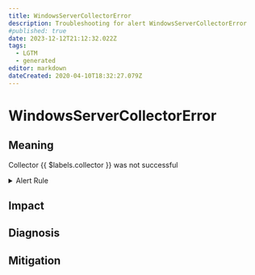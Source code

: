 ```yaml
---
title: WindowsServerCollectorError
description: Troubleshooting for alert WindowsServerCollectorError
#published: true
date: 2023-12-12T21:12:32.022Z
tags: 
  - LGTM
  - generated
editor: markdown
dateCreated: 2020-04-10T18:32:27.079Z
---
```


# WindowsServerCollectorError

## Meaning
[//]: # "Short paragraph that explains what the alert means"
Collector {{ $labels.collector }} was not successful

<details>
  <summary>Alert Rule</summary>

{{% rule "windows-server/windows-exporter.yml" "WindowsServerCollectorError" %}}

<!-- Rule when generated

```yaml
alert: WindowsServerCollectorError
expr: windows_exporter_collector_success == 0
for: 0m
labels:
    severity: critical
annotations:
    summary: Windows Server collector Error (instance {{ $labels.instance }})
    description: |-
        Collector {{ $labels.collector }} was not successful
          VALUE = {{ $value }}
          LABELS = {{ $labels }}
    runbook: https://github.com/srerun/prometheus-alerts/blob/main/content/runbooks/windows-exporter/WindowsServerCollectorError.md

```

-->

</details>


## Impact
[//]: # "What could / will happen if the alert is not addressed"



## Diagnosis
[//]: # "Steps to take to identify the cause of the problem"



## Mitigation
[//]: # "The steps necessary to resolve the alert"
